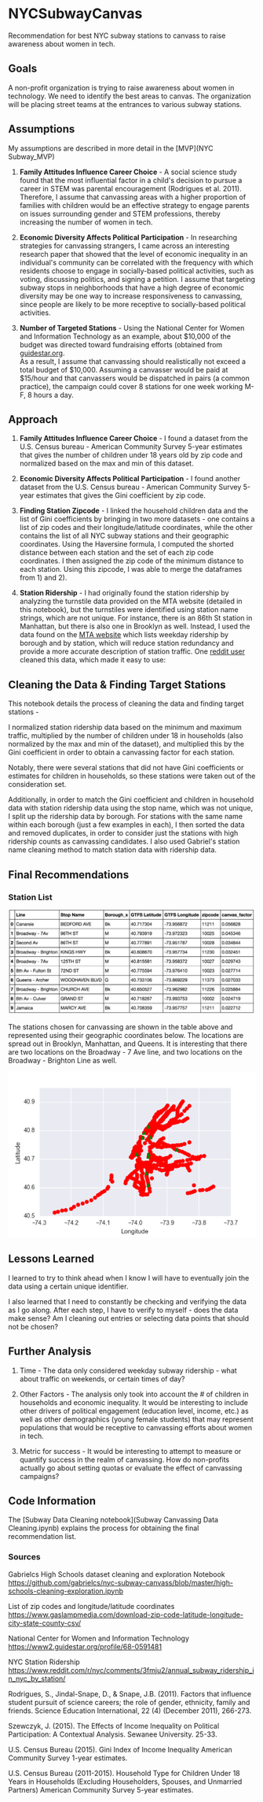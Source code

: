 # NYCSubwayCanvas

Recommendation for best NYC subway stations to canvass to raise awareness
about women in tech.

## Goals

A non-profit organization is trying to raise awareness about
women in technology. We need to identify the best areas to canvas.
The organization will be placing street teams at the entrances
to various subway stations.

## Assumptions

My assumptions are described in more detail in the [MVP](NYC Subway_MVP)

1) **Family Attitudes Influence Career Choice** - A social science study
found that the most influential factor in a child's decision to pursue a
career in STEM was parental encouragement (Rodrigues et al. 2011).
Therefore, I assume that canvassing areas with a higher
proportion of families with children would be an effective strategy to
engage parents on issues surrounding gender and STEM professions, thereby
increasing the number of women in tech.

2) **Economic Diversity Affects Political Participation** - In researching
strategies for canvassing strangers, I came across an interesting research
paper that showed that the level of economic inequality in an individual's
community can be correlated with the frequency with which residents choose to
engage in socially-based political activities, such as voting, discussing
politics, and signing a petition. I assume that targeting subway stops in
neighborhoods that have a high degree of economic
diversity may be one way to increase responsiveness to canvassing, since
people are likely to be more receptive to socially-based political activities.

3) **Number of Targeted Stations** - Using the National Center for Women and
Information Technology as an example, about $10,000 of the budget
was directed toward fundraising efforts (obtained from 
[guidestar.org](https://www2.guidestar.org/profile/68-0591481).  
As a result, I assume that canvassing should
realistically not exceed a total budget of $10,000. Assuming a canvasser would
be paid at $15/hour and that canvassers would be
dispatched in pairs (a common practice), the campaign could cover 8 stations
for one week working M-F, 8 hours a day.

## Approach

1) **Family Attitudes Influence Career Choice** - I found a dataset from
the U.S. Census bureau  - American Community Survey 5-year estimates
that gives the number of children under 18 years old by zip code and normalized
based on the max and min of this dataset.

2) **Economic Diversity Affects Political Participation** - I found
another dataset from the U.S. Census bureau - American Community Survey
5-year estimates that gives the Gini coefficient by zip code.

3) **Finding Station Zipcode** - I linked the household children data and the list of Gini coefficients
by bringing in two more datasets -
one contains a list of zip codes and their longitude/latitude coordinates,
while the other contains the list of all NYC subway stations and their
geographic coordinates. Using the Haversine formula, I computed the shorted distance between
each station and the set of each zip code coordinates. I then assigned
the zip code of the minimum distance to each station. Using this zipcode, I was
able to merge the dataframes from 1) and 2).

4) **Station Ridership** - I had originally found the station ridership
by analyzing the turnstile data provided on the MTA website (detailed in this
notebook), but the turnstiles were identified using station name strings, which
are not unique. For instance, there is an 86th St station in Manhattan,
but there is also one in Brooklyn as well. Instead, I used the data found on the 
[MTA website](http://web.mta.info/nyct/facts/ridership/ridership_sub.htm)
which lists weekday ridership by borough and by station, which will reduce station
redundancy and provide a more accurate description of station traffic.
One [reddit user](https://www.reddit.com/r/nyc/comments/3fmju2/annual_subway_ridership_in_nyc_by_station/) 
cleaned this data, which made it easy to use:



## Cleaning the Data & Finding Target Stations

This notebook details the process of cleaning the data and finding target
stations -
  
I normalized station ridership data based on the minimum and maximum traffic,
multiplied by the number of children under 18 in households (also normalized
by the max and min of the dataset), and multiplied this by the Gini
coefficient in order to obtain a canvassing factor for each station.

Notably, there were several stations that did not have Gini coefficients or
estimates for children in households, so these stations were taken out of
the consideration set.

Additionally, in order to match the Gini coefficient and children in household
data with station ridership data using the stop name, which was not unique, I
split up the ridership data by borough. For stations with the same name
within each borough (just a few examples in each), I then sorted the data and
removed duplicates, in order to consider just the stations with high ridership
counts as canvassing candidates. I also used Gabriel's station name cleaning method to match station data with
ridership data.


## Final Recommendations

### Station List

![Final DF](finaldf.png)

The stations chosen for canvassing are shown in the table above and represented
using their geographic coordinates below. The locations are spread out in
Brooklyn, Manhattan, and Queens. It is interesting that there are two
locations on the Broadway - 7 Ave line, and two locations on the Broadway -
Brighton Line as well.

![Target Locations](targetlocations.png)

## Lessons Learned

I learned to try to think ahead when I know
I will have to eventually join the data using a certain unique identifier.

I also learned that I need to constantly be checking and verifying the data
as I go along. After each step, I have to verify to myself - does the data
make sense? Am I cleaning out entries or selecting data points that should
not be chosen?

## Further Analysis

1. Time - The data only considered weekday subway ridership - what about
traffic on weekends, or certain times of day?

2. Other Factors - The analysis only took into account the # of children in
households and economic inequality. It would be interesting to include other
drivers of political engagement (education level, income, etc.) as well
as other demographics (young female students) that may represent populations
that would be receptive to canvassing efforts about women in tech.

3. Metric for success - It would be interesting to attempt to measure
or quantify success in the realm of canvassing. How do non-profits actually
go about setting quotas or evaluate the effect of canvassing campaigns?

## Code Information

The [Subway Data Cleaning notebook](Subway Canvassing Data Cleaning.ipynb) explains the process for obtaining the
final recommendation list.

### Sources

Gabrielcs High Schools dataset cleaning and exploration Notebook
https://github.com/gabrielcs/nyc-subway-canvass/blob/master/high-schools-cleaning-exploration.ipynb

List of zip codes and longitude/latitude coordinates
https://www.gaslampmedia.com/download-zip-code-latitude-longitude-city-state-county-csv/

National Center for Women and Information Technology
https://www2.guidestar.org/profile/68-0591481

NYC Station Ridership
https://www.reddit.com/r/nyc/comments/3fmju2/annual_subway_ridership_in_nyc_by_station/

Rodrigues, S., Jindal-Snape, D., & Snape, J.B. (2011). Factors that influence
student pursuit of science careers;
the role of gender, ethnicity, family and friends. Science Education
International, 22 (4) (December 2011), 266-273.

Szewczyk, J. (2015). The Effects of Income Inequality on Political Participation:
A Contextual Analysis. Sewanee University. 25-33.

U.S. Census Bureau (2015).
Gini Index of Income Inequality American Community Survey 1-year estimates.

U.S. Census Bureau (2011-2015). Household Type for Children Under 18 Years in
Households (Excluding Householders, Spouses, and Unmarried Partners)
American Community Survey 5-year estimates.
